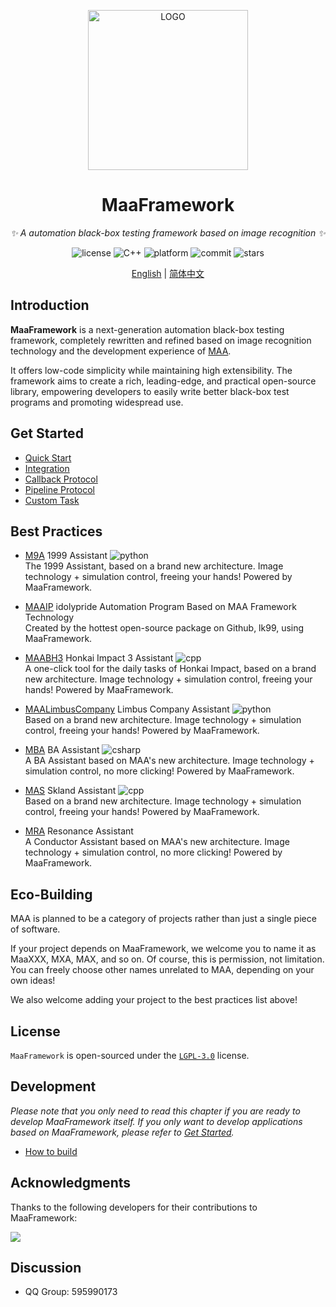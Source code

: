 <!-- markdownlint-disable MD033 MD041 -->
<p align="center">
    <img alt="LOGO" src="https://cdn.jsdelivr.net/gh/MaaAssistantArknights/design@main/logo/maa-logo_512x512.png" width="256" height="256" />
</p>

<div align="center">

# MaaFramework

<!-- prettier-ignore-start -->
<!-- markdownlint-disable-next-line MD036 -->
_✨ A automation black-box testing framework based on image recognition ✨_
<!-- prettier-ignore-end -->

</div>

<p align="center">
    <img alt="license" src="https://img.shields.io/github/license/MaaXYZ/MaaFramework">
    <img alt="C++" src="https://img.shields.io/badge/C++-20-%2300599C?logo=cplusplus">
    <img alt="platform" src="https://img.shields.io/badge/platform-Windows%20%7C%20Linux%20%7C%20macOS-blueviolet">
    <img alt="commit" src="https://img.shields.io/github/commit-activity/m/MaaXYZ/MaaFramework?color=%23ff69b4">
    <img alt="stars" src="https://img.shields.io/github/stars/MaaXYZ/MaaFramework?style=social">
</p>

<div align="center">

[English](./README_en.md) | [简体中文](./README.md)

</div>

## Introduction

**MaaFramework** is a next-generation automation black-box testing framework, completely rewritten and refined based on image recognition technology and the development experience of [MAA](https://github.com/MaaAssistantArknights/MaaAssistantArknights).

It offers low-code simplicity while maintaining high extensibility. The framework aims to create a rich, leading-edge, and practical open-source library, empowering developers to easily write better black-box test programs and promoting widespread use.

## Get Started

- [Quick Start](docs/en_us/1.1-QuickStarted.md)
- [Integration](docs/en_us/2.1-Integration.md)
- [Callback Protocol](docs/en_us/2.2-CallbackProtocol.md)
- [Pipeline Protocol](docs/en_us/3.1-PipelineProtocol.md)
- [Custom Task](docs/en_us/2.3-CustomTask.md)

## Best Practices

- [M9A](https://github.com/MaaXYZ/M9A) 1999 Assistant ![python](https://img.shields.io/badge/Python-3776AB?logo=python&logoColor=white)  
  The 1999 Assistant, based on a brand new architecture. Image technology + simulation control, freeing your hands! Powered by MaaFramework.

- [MAAIP](https://github.com/Arcelibs/MAAIP) idolypride Automation Program Based on MAA Framework Technology  
  Created by the hottest open-source package on Github, lk99, using MaaFramework.

- [MAABH3](https://github.com/MaaXYZ/MAABH3) Honkai Impact 3 Assistant ![cpp](https://img.shields.io/badge/C%2B%2B-00599C?logo=c%2B%2B&logoColor=white)  
  A one-click tool for the daily tasks of Honkai Impact, based on a brand new architecture. Image technology + simulation control, freeing your hands! Powered by MaaFramework.

- [MAALimbusCompany](https://github.com/hxdnshx/MAALimbusCompany) Limbus Company Assistant ![python](https://img.shields.io/badge/Python-3776AB?logo=python&logoColor=white)  
  Based on a brand new architecture. Image technology + simulation control, freeing your hands! Powered by MaaFramework.

- [MBA](https://github.com/MaaXYZ/MBA) BA Assistant ![csharp](https://img.shields.io/badge/C%23-239120?logo=csharp&logoColor=white)  
  A BA Assistant based on MAA's new architecture. Image technology + simulation control, no more clicking! Powered by MaaFramework.

- [MAS](https://github.com/MaaXYZ/MaaAssistantSkland) Skland Assistant ![cpp](https://img.shields.io/badge/C%2B%2B-00599C?logo=c%2B%2B&logoColor=white)  
  Based on a brand new architecture. Image technology + simulation control, freeing your hands! Powered by MaaFramework.

- [MRA](https://github.com/NaNExist/ResonanceAssistant) Resonance Assistant  
  A Conductor Assistant based on MAA's new architecture. Image technology + simulation control, no more clicking! Powered by MaaFramework.

## Eco-Building

MAA is planned to be a category of projects rather than just a single piece of software.

If your project depends on MaaFramework, we welcome you to name it as MaaXXX, MXA, MAX, and so on. Of course, this is permission, not limitation. You can freely choose other names unrelated to MAA, depending on your own ideas!

We also welcome adding your project to the best practices list above!

## License

`MaaFramework` is open-sourced under the [`LGPL-3.0`](./LICENSE.md) license.

## Development

_Please note that you only need to read this chapter if you are ready to develop MaaFramework itself. If you only want to develop applications based on MaaFramework, please refer to [Get Started](#get-started)._

- [How to build](docs/en_us/4.1-BuildGuide.md)

## Acknowledgments

Thanks to the following developers for their contributions to MaaFramework:

<a href="https://github.com/MaaXYZ/MaaFramework/graphs/contributors">
  <img src="https://contrib.rocks/image?repo=MaaXYZ/MaaFramework&max=1000" />
</a>

## Discussion

- QQ Group: 595990173
